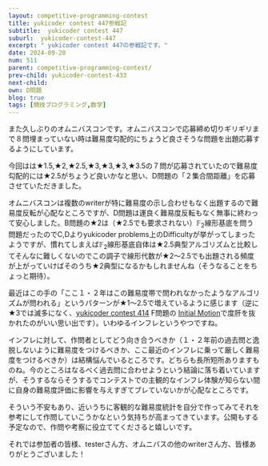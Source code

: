 ```yaml
---
layout: competitive-programming-contest
title: yukicoder contest 447参戦記
subtitle:  yukicoder contest 447
suburl:  yukicoder-contest-447
excerpt: " yukicoder contest 447の参戦記です。"
date: 2024-09-20
num: 511
parent: competitive-programming-contest/
prev-child: yukicoder-contest-433
next-child: 
own: D問題
blog: true
tags: [競技プログラミング,数学]
---
```


また久しぶりのオムニバスコンです。オムニバスコンで応募締め切りギリギリまで８問埋まっていない時は難易度勾配的にちょうど良さそうな問題を出題応募するようにしています。

今回はは★1.5,★2,★2.5,★3,★3,★3,★3.5の７問が応募されていたので難易度勾配的には★2.5がちょうど良いかなと思い、D問題の「２集合間距離」を応募させていただきました。

オムニバスコンは複数のwriterが特に難易度の示し合わせもなく出題するので難易度反転が心配なところですが、D問題は運良く難易度反転もなく無事に終わって安心しました。B問題の★2は（★2.5でも要求されない）$\mathbb{F}_2$線形基底を問う問題だったのでC,Dよりyukicoder problems上のDifficultyが挙がってしまったようですが、慣れてしまえば$\mathbb{F}_2$線形基底自体は★2.5典型アルゴリズムと比較してそんなに難しくないのでこの調子で線形代数が★2～2.5でも出題される頻度が上がっていけばそのうち★2典型になるかもしれませんね（そうなることをちょっと期待）。

最近はこの手の「ここ１・２年はこの難易度帯で問われなかったようなアルゴリズムが問われる」というパターンが★1～2.5で増えているように感じます（逆に★3では滅多になく、[yukicoder contest 414](https://yukicoder.me/contests/476) F問題の [Initial Motion](https://yukicoder.me/problems/no/2604)で度肝を抜かれたのがいい思い出です）。いわゆるインフレというやつですね。

インフレに対して、作問者としてどう向き合うべきか（１・２年前の過去問と逸脱しないように難易度をつけるべきか、ここ最近のインフレに乗って厳しく難易度をつけるべきか）は結構悩んでいるところです。どちらも長所短所ありますものね。今のところはなるべく過去問に合わせようという結論に落ち着いていますが、そうするならそうするでコンテストでの主観的なインフレ体験が知らない間に自身の難易度評価に影響を与えすぎてブレていないかが心配なところです。

そういう不安もあり、近いうちに客観的な難易度統計を自分で作ってみてそれを参考にして作問していこうかなという気持ちが高まってきています。公開もする予定なので、作問や考察に役立ててくださると嬉しいです。

それでは参加者の皆様、testerさん方、オムニバスの他のwriterさん方、皆様ありがとうございました！
